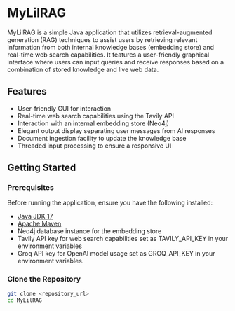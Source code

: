 # MyLilRAG

MyLilRAG is a simple Java application that utilizes retrieval-augmented generation (RAG) techniques to assist users by retrieving relevant information from both internal knowledge bases (embedding store) and real-time web search capabilities. It features a user-friendly graphical interface where users can input queries and receive responses based on a combination of stored knowledge and live web data.

## Features

- User-friendly GUI for interaction
- Real-time web search capabilities using the Tavily API
- Interaction with an internal embedding store (Neo4j)
- Elegant output display separating user messages from AI responses
- Document ingestion facility to update the knowledge base
- Threaded input processing to ensure a responsive UI

## Getting Started

### Prerequisites

Before running the application, ensure you have the following installed:

- [Java JDK 17](https://www.oracle.com/java/technologies/javase-jdk17-downloads.html)
- [Apache Maven](https://maven.apache.org/download.cgi)
- Neo4j database instance for the embedding store
- Tavily API key for web search capabilities  set as TAVILY_API_KEY in your environment variables
- Groq API key for OpenAI model usage set as GROQ_API_KEY in your environment variables.

### Clone the Repository

```bash
git clone <repository_url>
cd MyLilRAG

